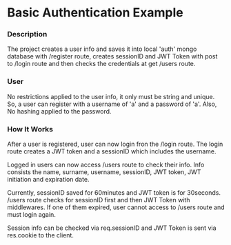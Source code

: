 # Basic Authentication Example

### Description
The project creates a user info and saves it into local 'auth' mongo database with /register route, creates sessionID and JWT Token with post to /login route and then checks the credentials at get /users route.

### User
No restrictions applied to the user info, it only must be string and unique. So, a user can register with a username of 'a' and a password of 'a'. Also, No hashing applied to the password.

### How It Works
After a user is registered, user can now login fron the /login route. The login route creates a JWT token and a sessionID which includes the username. 

Logged in users can now access /users route to check their info. Info consists the name, surname, username, sessionID, JWT token, JWT initiation and expiration date. 

Currently, sessionID saved for 60minutes and JWT token is for 30seconds. /users route checks for sessionID first and then JWT Token with middlewares. If one of them expired, user cannot access to /users route and must login again. 

Session info can be checked via req.sessionID and JWT Token is sent via res.cookie to the client.
